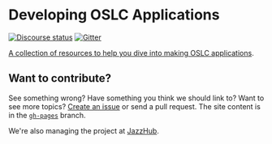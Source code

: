 Developing OSLC Applications
============================

[![Discourse status](https://img.shields.io/discourse/https/meta.discourse.org/status.svg)](https://forum.open-services.net/)
[![Gitter](https://img.shields.io/gitter/room/nwjs/nw.js.svg)](https://gitter.im/OSLC/chat)


[A collection of resources to help you dive into making OSLC applications](http://oslc.github.io/developing-oslc-applications/).

## Want to contribute?

See something wrong? Have something you think we should link to? Want to see more topics? [Create an issue](https://github.com/OSLC/developing-oslc-applications/issues) or send a pull request. The site content is in the [`gh-pages`](https://github.com/OSLC/developing-oslc-applications/tree/gh-pages) branch.

We're also managing the project at [JazzHub](https://hub.jazz.net/project/ljreamsn/developing-oslc-applications/overview).
